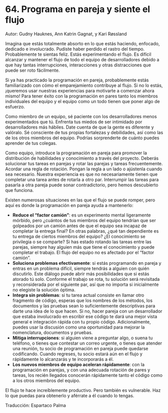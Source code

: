 # 64. Programa en pareja y siente el flujo

Autor: Gudny Hauknes, Ann Katrin Gagnat, y Kari Røssland

Imagina que estás totalmente absorto en lo que estás haciendo, enfocado, dedicado e involucrado. Pudiste haber perdido el rastro del tiempo. Probablemente te sientas feliz. Estás experimentando el flujo. Es difícil alcanzar y mantener el flujo de todo el equipo de desarrolladores debido a que hay tantas interrupciones, interacciones y otras distracciones que puede ser roto fácilmente.

Si ya has practicado la programación en pareja, probablemente estás familiarizado con cómo el emparejamiento contribuye al flujo. Si no lo estás, ¡queremos usar nuestras experiencias para motivarte a comenzar ahora mismo! Para tener éxito con la programación en pares tanto los miembros individuales del equipo y el equipo como un todo tienen que poner algo de esfuerzo.

Como miembro de un equipo, sé paciente con los desarrolladores menos experimentados que tú. Enfrenta tus miedos de ser intimidado por desarrolladores más hábiles. Date cuenta de que la gente es diferente y valóralo. Sé consciente de tus propias fortalezas y debilidades, así como las de los otros miembros del equipo. Podrías sorprenderte de cuánto puedes aprender de tus colegas.

Como equipo, introduce la programación en pareja para promover la distribución de habilidades y conocimiento a través del proyecto. Deberás solucionar tus tareas en parejas y rotar las parejas y tareas frecuentemente. Acordar una regla de rotación. Pongan la regla a un lado o ajústenla cuando sea necesario. Nuestra experiencia es que no necesariamente tienen que completar una tarea antes de rotarla a otro par. Interrumpir las tareas para pasarla a otra pareja puede sonar contradictorio, pero hemos descubierto que funciona.

Existen numerosas situaciones en las que el flujo se puede romper, pero aquí es donde la programación en pareja ayuda a mantenerlo:

- **Reduce el “factor camión”**: es un experimento mental ligeramente mórbido, pero ¿cuántos de tus miembros del equipo tendrían que ser golpeados por un camión antes de que el equipo sea incapaz de completar la entrega final? En otras palabras, ¿qué tan dependiente es tu entrega de ciertos miembros del equipo? ¿El conocimiento se privilegia o se comparte? Si has estado rotando las tareas entre las parejas, siempre hay alguien más que tiene el conocimiento y puede completar el trabajo. El flujo del equipo no es afectado por el “factor camión”.
- **Soluciona problemas efectivamente**: si estás programando en pareja y entras en un problema difícil, siempre tendrás a alguien con quién discutirlo. Este diálogo puede abrir más posibilidades que si estás atorado tú solo. Conforme el trabajo se rota, tu solución será revisitada y reconsiderada por el siguiente par, así que no importa si inicialmente no elegiste la solución óptima.
- **Integra sin problemas**: si tu tarea actual consiste en llamar otro fragmento de código, esperas que los nombres de los métodos, los documentos y las pruebas sean lo suficientemente descriptivas para darte una idea de lo que hacen. Si no, hacer pareja con un desarrollador que estaba involucrado en escribir ese código te dará una mejor vista general e integración rápida con tu propio código. Adicionalmente, puedes usar la discusión como una oportunidad para mejorar la nomenclatura, documentos y pruebas.
- **Mitiga interrupciones**: si alguien viene a preguntar algo, o suena tu teléfono, o tienes que contestar un correo urgente, o tienes que atender una reunión, tu socio de programación en pareja puede quedarse codificando. Cuando regreses, tu socio estará aún en el flujo y rápidamente lo alcanzarás y te incorporarás a él.
- **Los nuevos miembros de equipo aceleran rápidamente**: con la programación en parejas, y con una adecuada rotación de pares y tareas, los recién llegados conocerán rápidamente tanto el código como a los otros miembros del equipo.

El flujo te hace increíblemente productivo. Pero también es vulnerable. Haz lo que puedas para obtenerlo y aférrate a él cuando lo tengas.

Traducción: Espartaco Palma
